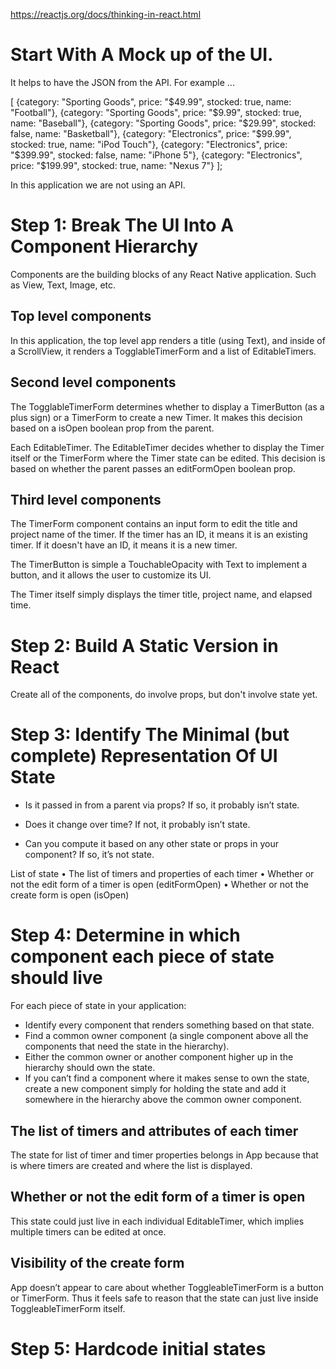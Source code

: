 https://reactjs.org/docs/thinking-in-react.html

# Start With A Mock up of the UI.

It helps to have the JSON from the API. For example ...

[
  {category: "Sporting Goods", price: "$49.99", stocked: true, name: "Football"},
  {category: "Sporting Goods", price: "$9.99", stocked: true, name: "Baseball"},
  {category: "Sporting Goods", price: "$29.99", stocked: false, name: "Basketball"},
  {category: "Electronics", price: "$99.99", stocked: true, name: "iPod Touch"},
  {category: "Electronics", price: "$399.99", stocked: false, name: "iPhone 5"},
  {category: "Electronics", price: "$199.99", stocked: true, name: "Nexus 7"}
];

In this application we are not using an API.

# Step 1: Break The UI Into A Component Hierarchy

Components are the building blocks of any React Native application. Such as View, Text, Image, etc.

## Top level components

In this application, the top level app renders a title (using Text), and inside of a ScrollView, it renders a TogglableTimerForm and a list of EditableTimers.

## Second level components
The TogglableTimerForm determines whether to display a TimerButton (as a plus sign) or a TimerForm to create a new Timer. It makes this decision based on a isOpen boolean prop from the parent.

Each EditableTimer. The EditableTimer decides whether to display the Timer itself or the TimerForm where the Timer state can be edited. This decision is based on whether the parent passes an editFormOpen boolean prop.

## Third level components

The TimerForm component contains an input form to edit the title and project name of the timer. If the timer has an ID, it means it is an existing timer. If it doesn't have an ID, it means it is a new timer.

The TimerButton is simple a TouchableOpacity with Text to implement a button, and it allows the user to customize its UI.

The Timer itself simply displays the timer title, project name, and elapsed time. 

# Step 2: Build A Static Version in React

Create all of the components, do involve props, but don't involve state yet. 

# Step 3: Identify The Minimal (but complete) Representation Of UI State

* Is it passed in from a parent via props? If so, it probably isn’t state.

* Does it change over time? If not, it probably isn’t state.

* Can you compute it based on any other state or props in your component? If so, it’s not
state.

List of state
• The list of timers and properties of each timer
• Whether or not the edit form of a timer is open (editFormOpen)
• Whether or not the create form is open (isOpen)

# Step 4: Determine in which component each piece of state should live

For each piece of state in your application:

* Identify every component that renders something based on that state.
* Find a common owner component (a single component above all the components that need the state in the hierarchy).
* Either the common owner or another component higher up in the hierarchy should own the state.
* If you can’t find a component where it makes sense to own the state, create a new component simply for holding the state and add it somewhere in the hierarchy above the common owner component.

## The list of timers and attributes of each timer

The state for list of timer and timer properties belongs in App because that is where timers are created and where the list is displayed.

## Whether or not the edit form of a timer is open

This state could just live in each individual EditableTimer, which implies multiple timers can be edited at once. 

## Visibility of the create form

App doesn’t appear to care about whether ToggleableTimerForm is a button or TimerForm. Thus it feels safe to reason that the state can just live inside ToggleableTimerForm itself.

# Step 5: Hardcode initial states
